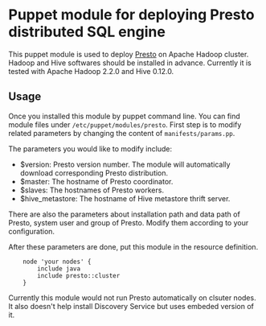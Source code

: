 
# Puppet module for deploying Presto distributed SQL engine

This puppet module is used to deploy [Presto](https://github.com/facebook/presto) on Apache Hadoop cluster. Hadoop and Hive softwares should be installed in advance. Currently it is tested with Apache Hadoop 2.2.0 and Hive 0.12.0.

## Usage

Once you installed this module by puppet command line. You can find module files under `/etc/puppet/modules/presto`. First step is to modify related parameters by changing the content of `manifests/params.pp`.

The parameters you would like to modify include:

* $version: Presto version number. The module will automatically download corresponding Presto distribution.
* $master: The hostname of Presto coordinator.
* $slaves: The hostnames of Presto workers.
* $hive_metastore: The hostname of Hive metastore thrift server.

There are also the parameters about installation path and data path of Presto, system user and group of Presto. Modify them according to your configuration.

After these parameters are done, put this module in the resource definition.

        node 'your nodes' {
            include java                                                  
            include presto::cluster                                      
        }

Currently this module would not run Presto automatically on clsuter nodes. It also doesn't help install Discovery Service but uses embeded version of it.




